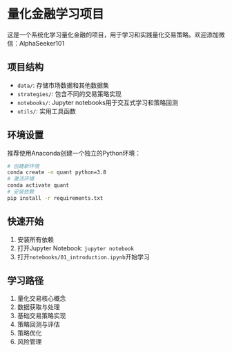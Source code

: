 # 量化金融学习项目

这是一个系统化学习量化金融的项目，用于学习和实践量化交易策略。欢迎添加微信：AlphaSeeker101

## 项目结构

- `data/`: 存储市场数据和其他数据集
- `strategies/`: 包含不同的交易策略实现
- `notebooks/`: Jupyter notebooks用于交互式学习和策略回测
- `utils/`: 实用工具函数

## 环境设置

推荐使用Anaconda创建一个独立的Python环境：

```bash
# 创建新环境
conda create -n quant python=3.8
# 激活环境
conda activate quant
# 安装依赖
pip install -r requirements.txt
```

## 快速开始

1. 安装所有依赖
2. 打开Jupyter Notebook: `jupyter notebook`
3. 打开`notebooks/01_introduction.ipynb`开始学习

## 学习路径

1. 量化交易核心概念
2. 数据获取与处理
3. 基础交易策略实现
4. 策略回测与评估
5. 策略优化
6. 风险管理 

